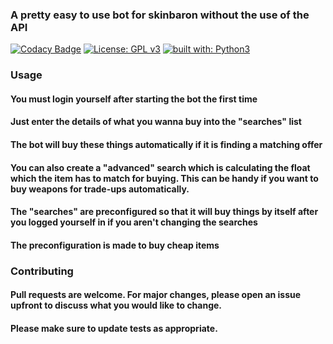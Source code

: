 ### A pretty easy to use bot for skinbaron without the use of the API
[![Codacy Badge](https://app.codacy.com/project/badge/Grade/a1c572f8c2e2482e83d26938749b605f)](https://www.codacy.com/gh/Luois45/skinbaron-bot/dashboard?utm_source=github.com&amp;utm_medium=referral&amp;utm_content=Luois45/skinbaron-bot&amp;utm_campaign=Badge_Grade)
[![License: GPL v3](https://img.shields.io/badge/License-GPL%20v3-blue.svg)](http://www.gnu.org/licenses/gpl-3.0)
[![built with: Python3](https://camo.githubusercontent.com/0d9fbff04202da688cc79c5ffe984bd171edf453b2e41e5e56e55202dd5bdbb2/68747470733a2f2f696d672e736869656c64732e696f2f62616467652f6275696c74253230776974682d507974686f6e332d7265642e737667)](https://www.python.org/)

### Usage
#### You must login yourself after starting the bot the first time

#### Just enter the details of what you wanna buy into the "searches" list
#### The bot will buy these things automatically if it is finding a matching offer
#### You can also create a "advanced" search which is calculating the float which the item has to match for buying. This can be handy if you want to buy weapons for trade-ups automatically.
#### The "searches" are preconfigured so that it will buy things by itself after you logged yourself in if you aren't changing the searches
#### The preconfiguration is made to buy cheap items

### Contributing
#### Pull requests are welcome. For major changes, please open an issue upfront to discuss what you would like to change.

#### Please make sure to update tests as appropriate.
